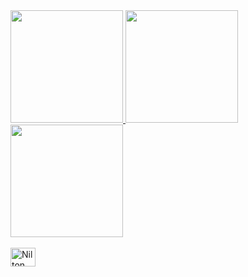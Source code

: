 <div>
  <a href="https://github.com/tonlopes21">
  <img height = "180em" src = "https://github-readme-stats.vercel.app/api?username=tonlopes21&show_icons=true&theme=dracula&include_all_commits=true&count_private=true" />
  <img height = "180em" src = "https://github-readme-stats.vercel.app/api/top-langs/?username=tonlopes21&layout=compact&langs_count= 16 & theme = dracula" />
  <img height = "180em" src = "https://github-readme-stats.vercel.app/api/top-langs/?username=tonlopes21&layout=compact&langs_count= 7 & theme = dracula" />
</div>
<div style = "display: inline_block"> <br>
  <img align = "center" alt = "Nilton Lopes" height = "30" width = "40" src = "https://abeinfobrasil.com.br/wp-content/uploads/2021/03/1-56.jpg ">

